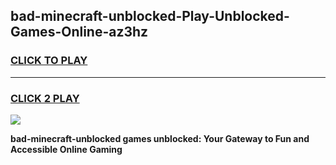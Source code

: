 
## bad-minecraft-unblocked-Play-Unblocked-Games-Online-az3hz
<h3>
<a href="https://premium76.site?title=bad-minecraft-unblocked&ref=25A">CLICK TO PLAY</a></h3>
<hr>

<h3>
<a href="https://premium76.site?title=bad-minecraft-unblocked&ref=25A">CLICK 2 PLAY</a>
  
</h3>

<a href="https://premium76.site?title=bad-minecraft-unblocked&ref=25A"><img src="https://clearcache.store/games.png"></a>


**bad-minecraft-unblocked games unblocked: Your Gateway to Fun and Accessible Online Gaming**
